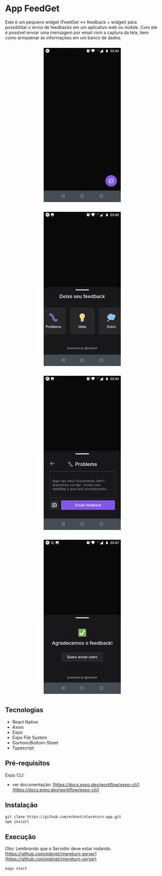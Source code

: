 # App FeedGet 

Este é um pequeno widget (FeedGet ↔  feedback + widget) para possibilitar o envio de feedbacks em um aplicativo web ou mobile. Com ele é possível enviar uma mensagem por email com a captura da tela, bem como armazenar as informações em um banco de dados.

<div style="display: flex; justify-content: center; flex-wrap: wrap; gap: 10px 20px;">
  <img src="/doc/tela01.jpeg" style="width: 50%; margin: 10px; border: 1px solid  #fff">
  <img src="/doc/tela02.jpeg" style="width: 50%; margin: 10px; border: 1px solid  #fff">
  <img src="/doc/tela03.jpeg" style="width: 50%; margin: 10px; border: 1px solid  #fff">
  <img src="/doc/tela04.jpeg" style="width: 50%; margin: 10px; border: 1px solid  #fff">
</div>

## Tecnologias

- React Native
- Axios
- Expo
- Expo File System
- Gorhom/Bottom-Sheet
- Typescript

## Pré-requisitos

Expo CLI: 
  - ver documentação: [https://docs.expo.dev/workflow/expo-cli/](https://docs.expo.dev/workflow/expo-cli/)

## Instalação

```
git clone https://github.com/esbnet/nlwreturn-app.git
npm install
```

## Execução

Obs: Lembrando que o Servidor deve estar rodando. [https://github.com/esbnet/nlwreturn-server](https://github.com/esbnet/nlwreturn-server) 
```
expo start
```
